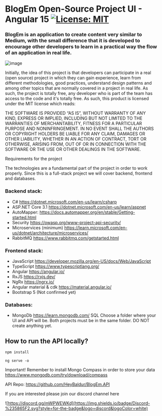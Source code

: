 # BlogEm Open-Source Project UI - Angular 15 [![License: MIT](https://img.shields.io/badge/License-MIT-yellow.svg)](https://opensource.org/licenses/MIT)

### BlogEm is an application to create content very similar to Medium, with the small difference that it is developed to encourage other developers to learn in a practical way the flow of an application in real life.

![image](https://user-images.githubusercontent.com/58003585/229857235-1f8581c7-bdac-4fdc-9298-df77f9b849a7.png)

Initially, the idea of this project is that developers can participate in a real (open source) project in which they can gain experience, learn from different methodologies, good practices, understand design patterns and among other topics that are normally covered in a project in real life.
As such, the project is totally free, any developer who is part of the team has access to the code and it's totally free.
As such, this product is licensed under the MIT license which reads:

THE SOFTWARE IS PROVIDED “AS IS”, WITHOUT WARRANTY OF ANY KIND, EXPRESS OR IMPLIED, INCLUDING BUT NOT LIMITED TO THE WARRANTIES OF MERCHANTABILITY, FITNESS FOR A PARTICULAR PURPOSE AND NONINFRINGEMENT. IN NO EVENT SHALL THE AUTHORS OR COPYRIGHT HOLDERS BE LIABLE FOR ANY CLAIM, DAMAGES OR OTHER LIABILITY, WHETHER IN AN ACTION OF CONTRACT, TORT OR OTHERWISE, ARISING FROM, OUT OF OR IN CONNECTION WITH THE SOFTWARE OR THE USE OR OTHER DEALINGS IN THE SOFTWARE.

Requirements for the project

The technologies are a fundamental part of the project in order to work properly. Since this is a full-stack project we will cover backend, frontend and databases.
### Backend stack:
- C# https://dotnet.microsoft.com/en-us/learn/csharp 
- ASP.NET Core 3.1 https://dotnet.microsoft.com/en-us/learn/aspnet 
- AutoMapper: https://docs.automapper.org/en/stable/Getting-started.html  
- Security https://owasp.org/www-project-api-security/ 
- Microservices (minimum) https://learn.microsoft.com/en-us/dotnet/architecture/microservices/ 
- RabbitMQ https://www.rabbitmq.com/getstarted.html 
### Frontend stack:
- JavaScript https://developer.mozilla.org/en-US/docs/Web/JavaScript 
- TypeScript https://www.typescriptlang.org/ 
- Angular https://angular.io/ 
- RxJS https://rxjs.dev/ 
- NgRx https://ngrx.io/ 
- Angular material & cdk https://material.angular.io/ 
- Bootstrap 5 (Not confirmed yet)
### Databases:
- MongoDb https://learn.mongodb.com/ 
SQL Choose a folder where your UI and API will be. Both projects must be in the same folder. DO NOT create anything yet.

## How to run the API locally?

```
npm install
```

```
ng serve -o
```
Important! Remember to install Mongo Compass in order to store your data https://www.mongodb.com/try/download/compass

API Repo: https://github.com/HeyBaldur/BlogEm.API

If you are interested please join our discord channel here 

![https://discord.gg/mWPWEWKd](https://img.shields.io/badge/Discord-%235865F2.svg?style=for-the-badge&logo=discord&logoColor=white)
